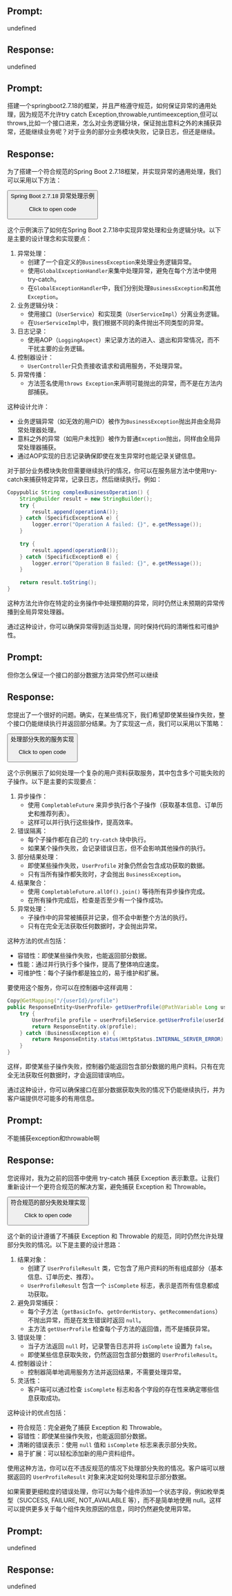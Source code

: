 ## Prompt:
undefined

## Response:
undefined

## Prompt:
搭建一个springboot2.7.18的框架，并且严格遵守规范，如何保证异常的通用处理，因为规范不允许try catch Exception,throwable,runtimeexception,但可以throws,比如一个接口进来，怎么对业务逻辑分块，保证抛出意料之外的未捕获异常，还能继续业务呢？对于业务的部分业务模块失败，记录日志，但还是继续。

## Response:
为了搭建一个符合规范的Spring Boot 2.7.18框架，并实现异常的通用处理，我们可以采用以下方法：

<button>Spring Boot 2.7.18 异常处理示例

Click to open code</button>

这个示例演示了如何在Spring Boot 2.7.18中实现异常处理和业务逻辑分块。以下是主要的设计理念和实现要点：

1. 异常处理：
   * 创建了一个自定义的`BusinessException`来处理业务逻辑异常。
   * 使用`GlobalExceptionHandler`来集中处理异常，避免在每个方法中使用try-catch。
   * 在`GlobalExceptionHandler`中，我们分别处理`BusinessException`和其他`Exception`。
2. 业务逻辑分块：
   * 使用接口（`UserService`）和实现类（`UserServiceImpl`）分离业务逻辑。
   * 在`UserServiceImpl`中，我们根据不同的条件抛出不同类型的异常。
3. 日志记录：
   * 使用AOP（`LoggingAspect`）来记录方法的进入、退出和异常情况，而不干扰主要的业务逻辑。
4. 控制器设计：
   * `UserController`只负责接收请求和调用服务，不处理异常。
5. 异常传播：
   * 方法签名使用`throws Exception`来声明可能抛出的异常，而不是在方法内部捕获。

这种设计允许：

* 业务逻辑异常（如无效的用户ID）被作为`BusinessException`抛出并由全局异常处理器处理。
* 意料之外的异常（如用户未找到）被作为普通`Exception`抛出，同样由全局异常处理器捕获。
* 通过AOP实现的日志记录确保即使在发生异常时也能记录关键信息。

对于部分业务模块失败但需要继续执行的情况，你可以在服务层方法中使用try-catch来捕获特定异常，记录日志，然后继续执行。例如：

```java
Copypublic String complexBusinessOperation() {
    StringBuilder result = new StringBuilder();
    try {
        result.append(operationA());
    } catch (SpecificExceptionA e) {
        logger.error("Operation A failed: {}", e.getMessage());
    }
    
    try {
        result.append(operationB());
    } catch (SpecificExceptionB e) {
        logger.error("Operation B failed: {}", e.getMessage());
    }
    
    return result.toString();
}
```

这种方法允许你在特定的业务操作中处理预期的异常，同时仍然让未预期的异常传播到全局异常处理器。

通过这种设计，你可以确保异常得到适当处理，同时保持代码的清晰性和可维护性。

## Prompt:
但你怎么保证一个接口的部分数据方法异常仍然可以继续

## Response:
您提出了一个很好的问题。确实，在某些情况下，我们希望即使某些操作失败，整个接口仍能继续执行并返回部分结果。为了实现这一点，我们可以采用以下策略：

<button>处理部分失败的服务实现

Click to open code</button>

这个示例展示了如何处理一个复杂的用户资料获取服务，其中包含多个可能失败的子操作。以下是主要的实现要点：

1. 异步操作：
   * 使用 `CompletableFuture` 来异步执行各个子操作（获取基本信息、订单历史和推荐列表）。
   * 这样可以并行执行这些操作，提高效率。
2. 错误隔离：
   * 每个子操作都在自己的 `try-catch` 块中执行。
   * 如果某个操作失败，会记录错误日志，但不会影响其他操作的执行。
3. 部分结果处理：
   * 即使某些操作失败，`UserProfile` 对象仍然会包含成功获取的数据。
   * 只有当所有操作都失败时，才会抛出 `BusinessException`。
4. 结果聚合：
   * 使用 `CompletableFuture.allOf().join()` 等待所有异步操作完成。
   * 在所有操作完成后，检查是否至少有一个操作成功。
5. 异常处理：
   * 子操作中的异常被捕获并记录，但不会中断整个方法的执行。
   * 只有在完全无法获取任何数据时，才会抛出异常。

这种方法的优点包括：

* 容错性：即使某些操作失败，也能返回部分数据。
* 性能：通过并行执行多个操作，提高了整体响应速度。
* 可维护性：每个子操作都是独立的，易于维护和扩展。

要使用这个服务，你可以在控制器中这样调用：

```java
Copy@GetMapping("/{userId}/profile")
public ResponseEntity<UserProfile> getUserProfile(@PathVariable Long userId) {
    try {
        UserProfile profile = userProfileService.getUserProfile(userId);
        return ResponseEntity.ok(profile);
    } catch (BusinessException e) {
        return ResponseEntity.status(HttpStatus.INTERNAL_SERVER_ERROR).body(null);
    }
}
```

这样，即使某些子操作失败，控制器仍能返回包含部分数据的用户资料。只有在完全无法获取任何数据时，才会返回错误响应。

通过这种设计，你可以确保接口在部分数据获取失败的情况下仍能继续执行，并为客户端提供尽可能多的有用信息。

## Prompt:
不能捕获exception和throwable啊

## Response:
您说得对，我为之前的回答中使用 try-catch 捕获 Exception 表示歉意。让我们重新设计一个更符合规范的解决方案，避免捕获 Exception 和 Throwable。

<button>符合规范的部分失败处理实现

Click to open code</button>

这个新的设计遵循了不捕获 Exception 和 Throwable 的规范，同时仍然允许处理部分失败的情况。以下是主要的设计思路：

1. 结果对象：
   * 创建了 `UserProfileResult` 类，它包含了用户资料的所有组成部分（基本信息、订单历史、推荐）。
   * `UserProfileResult` 包含一个 `isComplete` 标志，表示是否所有信息都成功获取。
2. 避免异常捕获：
   * 每个子方法（`getBasicInfo`、`getOrderHistory`、`getRecommendations`）不抛出异常，而是在发生错误时返回 `null`。
   * 主方法 `getUserProfile` 检查每个子方法的返回值，而不是捕获异常。
3. 错误处理：
   * 当子方法返回 `null` 时，记录警告日志并将 `isComplete` 设置为 `false`。
   * 即使某些信息获取失败，仍然返回包含部分数据的 `UserProfileResult`。
4. 控制器设计：
   * 控制器简单地调用服务方法并返回结果，不需要处理异常。
5. 灵活性：
   * 客户端可以通过检查 `isComplete` 标志和各个字段的存在性来确定哪些信息获取成功。

这种设计的优点包括：

* 符合规范：完全避免了捕获 Exception 和 Throwable。
* 容错性：即使某些操作失败，也能返回部分数据。
* 清晰的错误表示：使用 `null` 值和 `isComplete` 标志来表示部分失败。
* 易于扩展：可以轻松添加新的用户资料组件。

使用这种方法，你可以在不违反规范的情况下处理部分失败的情况。客户端可以根据返回的 `UserProfileResult` 对象来决定如何处理和显示部分数据。

如果需要更细粒度的错误处理，你可以为每个组件添加一个状态字段，例如枚举类型（SUCCESS, FAILURE, NOT\_AVAILABLE 等），而不是简单地使用 null。这样可以提供更多关于每个组件失败原因的信息，同时仍然避免使用异常。

## Prompt:
undefined

## Response:
undefined

